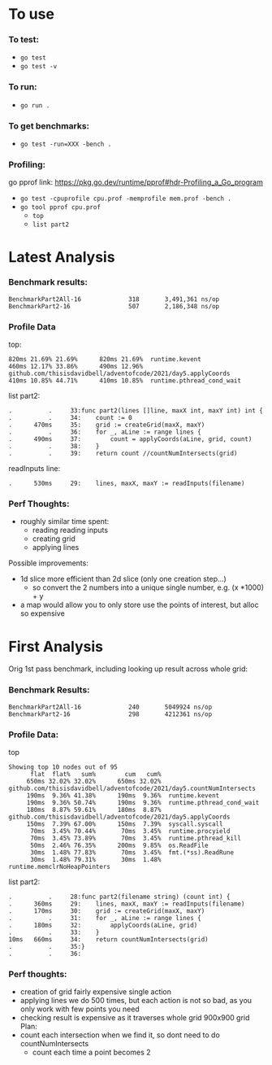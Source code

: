 # To use

### To test:
- `go test`
- `go test -v`

### To run:
- `go run .`

### To get benchmarks:
- `go test -run=XXX -bench .`

### Profiling:
go pprof link: https://pkg.go.dev/runtime/pprof#hdr-Profiling_a_Go_program

- `go test -cpuprofile cpu.prof -memprofile mem.prof -bench .`
- `go tool pprof cpu.prof`
  - `top`
  - `list part2`


# Latest Analysis

### Benchmark results:
```
BenchmarkPart2All-16    	     318	   3,491,361 ns/op
BenchmarkPart2-16       	     507	   2,186,348 ns/op
```

### Profile Data
top:
```
820ms 21.69% 21.69%      820ms 21.69%  runtime.kevent
460ms 12.17% 33.86%      490ms 12.96%  github.com/thisisdavidbell/adventofcode/2021/day5.applyCoords
410ms 10.85% 44.71%      410ms 10.85%  runtime.pthread_cond_wait
```

list part2:
```
.          .     33:func part2(lines []line, maxX int, maxY int) int {
.          .     34:	count := 0
.      470ms     35:	grid := createGrid(maxX, maxY)
.          .     36:	for _, aLine := range lines {
.      490ms     37:		count = applyCoords(aLine, grid, count)
.          .     38:	}
.          .     39:	return count //countNumIntersects(grid)
```

readInputs line:
```
.      530ms     29:	lines, maxX, maxY := readInputs(filename)
```

### Perf Thoughts:
- roughly similar time spent:
  - reading reading inputs
  - creating grid
  - applying lines

Possible improvements:
- 1d slice more efficient than 2d slice (only one creation step...)
  - so convert the 2 numbers into a unique single number, e.g. (x *1000) + y
- a map would allow you to only store use the points of interest, but alloc so expensive

# First Analysis
Orig 1st pass benchmark, including looking up result across whole grid:

### Benchmark Results:

```
BenchmarkPart2All-16    	     240	   5049924 ns/op
BenchmarkPart2-16       	     298	   4212361 ns/op
```

### Profile Data:
top
```
Showing top 10 nodes out of 95
      flat  flat%   sum%        cum   cum%
     650ms 32.02% 32.02%      650ms 32.02%  github.com/thisisdavidbell/adventofcode/2021/day5.countNumIntersects
     190ms  9.36% 41.38%      190ms  9.36%  runtime.kevent
     190ms  9.36% 50.74%      190ms  9.36%  runtime.pthread_cond_wait
     180ms  8.87% 59.61%      180ms  8.87%  github.com/thisisdavidbell/adventofcode/2021/day5.applyCoords
     150ms  7.39% 67.00%      150ms  7.39%  syscall.syscall
      70ms  3.45% 70.44%       70ms  3.45%  runtime.procyield
      70ms  3.45% 73.89%       70ms  3.45%  runtime.pthread_kill
      50ms  2.46% 76.35%      200ms  9.85%  os.ReadFile
      30ms  1.48% 77.83%       70ms  3.45%  fmt.(*ss).ReadRune
      30ms  1.48% 79.31%       30ms  1.48%  runtime.memclrNoHeapPointers
```
list part2:
```
.          .     28:func part2(filename string) (count int) {
.      360ms     29:	lines, maxX, maxY := readInputs(filename)
.      170ms     30:	grid := createGrid(maxX, maxY)
.          .     31:	for _, aLine := range lines {
.      180ms     32:		applyCoords(aLine, grid)
.          .     33:	}
10ms   660ms     34:	return countNumIntersects(grid)
.          .     35:}
.          .     36:
```
### Perf thoughts:
- creation of grid fairly expensive single action
- applying lines we do 500 times, but each action is not so bad, as you only work with few points you need
- checking result is expensive as it traverses whole grid 900x900 grid
Plan:
- count each intersection when we find it, so dont need to do countNumIntersects
  - count each time a point becomes 2